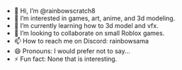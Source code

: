 - 👋 Hi, I’m @rainbowscratch8
- 👀 I’m interested in games, art, anime, and 3d modeling.
- 🌱 I’m currently learning how to 3d model and vfx.
- 💞️ I’m looking to collaborate on small Roblox games.
- 📫 How to reach me on Discord: rainbowsama
- 😄 Pronouns: I would prefer not to say...
- ⚡ Fun fact: None that is interesting.

<!---
rainbowscratch8/rainbowscratch8 is a ✨ special ✨ repository because its `README.md` (this file) appears on your GitHub profile.
You can click the Preview link to take a look at your changes.
--->

